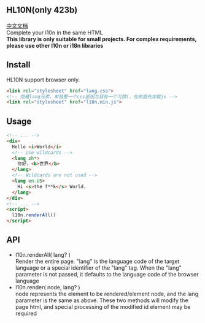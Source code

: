 ## HL10N(only 423b)
[中文文档](https://github.com/Love-Kogasa/hl10n)  
Complete your l10n in the same HTML  
**This library is only suitable for small projects. For complex requirements, please use other l10n or i18n libraries**

## Install
HL10N support browser only.
```html
<link rel="stylesheet" href="lang.css">
<!-- 隐藏lang元素，单独整一个css是因为我有一个习惯(，在前面先加载js -->
<link rel="stylesheet" href="l18n.min.js">
```
## Usage
```html
<!-- ... -->
<div>
  Hello <i>World</i>
  <!-- Use wildcards -->
  <lang zh*>
    你好，<b>世界</b>
  </lang>
  <!-- Wildcards are not used -->
  <lang en-US>
    Hi <s>the f**k</s> World.
  </lang>
</div>
<!-- ... -->
<script>
  l10n.renderAll()
</script>
```

## API
* l10n.renderAll( lang? )  
Render the entire page. "lang" is the language code of the target language or a special identifier of the "lang" tag. When the "lang" parameter is not passed, it defaults to the language code of the browser language  
* l10n.render( node, lang? )  
node represents the element to be rendered/element node, and the lang parameter is the same as above. These two methods will modify the page html, and special processing of the modified id element may be required
